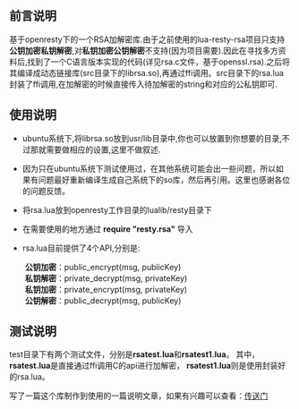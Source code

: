 ## 前言说明
基于openresty下的一个RSA加解密库.由于之前使用的lua-resty-rsa项目只支持**公钥加密私钥解密**,对**私钥加密公钥解密**不支持(因为项目需要).因此在寻找多方资料后,找到了一个C语言版本实现的代码(详见rsa.c文件，基于openssl.rsa).之后将其编译成动态链接库(src目录下的librsa.so),再通过ffi调用。src目录下的rsa.lua封装了ffi调用,在加解密的时候直接传入待加解密的string和对应的公私钥即可.


## 使用说明
* ubuntu系统下,将librsa.so放到usr/lib目录中,你也可以放置到你想要的目录,不过那就需要做相应的设置,这里不做叙述.

* 因为只在ubuntu系统下测试使用过，在其他系统可能会出一些问题，所以如果有问题最好重新编译生成自己系统下的so库，然后再引用。这里也感谢各位的问题反馈。

* 将rsa.lua放到openresty工作目录的lualib/resty目录下

* 在需要使用的地方通过 **require "resty.rsa"** 导入

* rsa.lua目前提供了4个API,分别是:  

　　**公钥加密**：public_encrypt(msg, publicKey)  
　　**私钥解密**：private_decrypt(msg, privateKey)  
　　**私钥加密**：private_encrypt(msg, privateKey)  
　　**公钥解密**：public_decrypt(msg, publicKey)  

## 测试说明
test目录下有两个测试文件，分别是**rsatest.lua**和**rsatest1.lua**。
其中，**rsatest.lua**是直接通过ffi调用C的api进行加解密，
**rsatest1.lua**则是使用封装好的rsa.lua。

写了一篇这个库制作到使用的一篇说明文章，如果有兴趣可以查看：[传送门](http://little-byte.com/2016/08/20/openresty-rsa%E5%8A%A0%E8%A7%A3%E5%AF%86%E5%BA%93/)

